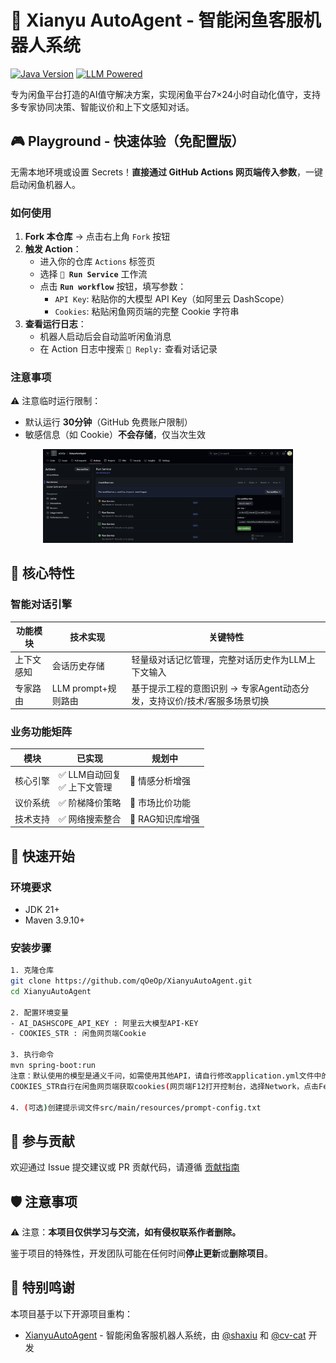 # 🚀 Xianyu AutoAgent - 智能闲鱼客服机器人系统

[![Java Version](https://img.shields.io/badge/java21%2B-blue)](https://www.python.org/) [![LLM Powered](https://img.shields.io/badge/LLM-powered-FF6F61)](https://platform.openai.com/)

专为闲鱼平台打造的AI值守解决方案，实现闲鱼平台7×24小时自动化值守，支持多专家协同决策、智能议价和上下文感知对话。

## 🎮 Playground - 快速体验（免配置版）

无需本地环境或设置 Secrets！**直接通过 GitHub Actions 网页端传入参数**，一键启动闲鱼机器人。

### 如何使用
1. **Fork 本仓库** → 点击右上角 `Fork` 按钮
2. **触发 Action**：
   - 进入你的仓库 `Actions` 标签页
   - 选择 **`🚀 Run Service`** 工作流
   - 点击 **`Run workflow`** 按钮，填写参数：
      - `API Key`: 粘贴你的大模型 API Key（如阿里云 DashScope）
      - `Cookies`: 粘贴闲鱼网页端的完整 Cookie 字符串
3. **查看运行日志**：
   - 机器人启动后会自动监听闲鱼消息
   - 在 Action 日志中搜索 `🤖 Reply:` 查看对话记录

### 注意事项
⚠️ 注意临时运行限制：
- 默认运行 **30分钟**（GitHub 免费账户限制）
- 敏感信息（如 Cookie）**不会存储**，仅当次生效

<div align="center">
  <img src="./screenshots/workflow.png" width="400px" alt="workflow">
</div>

## 🌟 核心特性

### 智能对话引擎
| 功能模块   | 技术实现            | 关键特性                                                     |
| ---------- | ------------------- | ------------------------------------------------------------ |
| 上下文感知 | 会话历史存储        | 轻量级对话记忆管理，完整对话历史作为LLM上下文输入            |
| 专家路由   | LLM prompt+规则路由 | 基于提示工程的意图识别 → 专家Agent动态分发，支持议价/技术/客服多场景切换 |

### 业务功能矩阵
| 模块     | 已实现                        | 规划中                     |
| -------- | ----------------------------- | ----------------------- |
| 核心引擎 | ✅ LLM自动回复<br>✅ 上下文管理 | 🔄 情感分析增强               |
| 议价系统 | ✅ 阶梯降价策略                | 🔄 市场比价功能               |
| 技术支持 | ✅ 网络搜索整合                | 🔄 RAG知识库增强             |

## 🚴 快速开始

### 环境要求
- JDK 21+
- Maven 3.9.10+

### 安装步骤
```bash
1. 克隆仓库
git clone https://github.com/qOeOp/XianyuAutoAgent.git
cd XianyuAutoAgent

2. 配置环境变量
- AI_DASHSCOPE_API_KEY : 阿里云大模型API-KEY
- COOKIES_STR : 闲鱼网页端Cookie

3. 执行命令
mvn spring-boot:run
注意：默认使用的模型是通义千问，如需使用其他API，请自行修改application.yml文件中的模型地址和模型名称；
COOKIES_STR自行在闲鱼网页端获取cookies(网页端F12打开控制台，选择Network，点击Fetch/XHR,点击一个请求，查看cookies)

4. (可选)创建提示词文件src/main/resources/prompt-config.txt
```

## 🤝 参与贡献

欢迎通过 Issue 提交建议或 PR 贡献代码，请遵循 [贡献指南](https://contributing.md/)



## 🛡 注意事项

⚠️ 注意：**本项目仅供学习与交流，如有侵权联系作者删除。**

鉴于项目的特殊性，开发团队可能在任何时间**停止更新**或**删除项目**。


## 🧸 特别鸣谢

本项目基于以下开源项目重构：
- [XianyuAutoAgent](https://github.com/shaxiu/XianyuAutoAgent) - 智能闲鱼客服机器人系统，由 [@shaxiu](https://github.com/shaxiu) 和 [@cv-cat](https://github.com/cv-cat) 开发